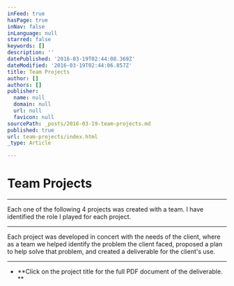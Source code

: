 ```yaml
---
inFeed: true
hasPage: true
inNav: false
inLanguage: null
starred: false
keywords: []
description: ''
datePublished: '2016-03-19T02:44:08.369Z'
dateModified: '2016-03-19T02:44:06.857Z'
title: Team Projects
author: []
authors: []
publisher:
  name: null
  domain: null
  url: null
  favicon: null
sourcePath: _posts/2016-03-19-team-projects.md
published: true
url: team-projects/index.html
_type: Article

---
```

# Team Projects

****

Each one of the following 4 projects was created with a team. I have identified the role I played for each project. 

****

Each project was developed in concert with the needs of the client, where as a team we helped identify the problem the client faced, proposed a plan to help solve that problem, and created a deliverable for the client's use. 

****

* **Click on the project title for the full PDF document of the deliverable. **